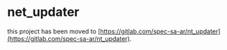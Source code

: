 # net_updater

this project has been moved to [https://gitlab.com/spec-sa-ar/nt_updater](https://gitlab.com/spec-sa-ar/nt_updater).
